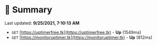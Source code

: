 # 📖 Summary
Last updated: **9/25/2021, 7:10:13 AM**

- `GET` [https://uptimerfree.tk](https://uptimerfree.tk) - **Up** (1549ms)
- `GET` [https://monitoruptimer.tk](https://monitoruptimer.tk) - **Up** (812ms)
